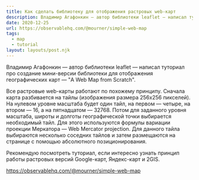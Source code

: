 ```yaml
---
title: Как сделать библиотеку для отображения растровых web-карт
description: Владимир Агафонкин — автор библиотеки leaflet — написал туториал про создание мини-версии библиотеки для отображения географических карт
date: 2020-12-25
url: https://observablehq.com/@mourner/simple-web-map
tags:
  - map
  - tutorial
layout: layouts/post.njk
---
```

Владимир Агафонкин — автор библиотеки leaflet — написал туториал про создание мини-версии библиотеки для отображения географических карт — "A Web Map from Scratch".

Все растровые web-карты работают по похожему принципу. Сначала карта разбивается на тайлы (изображения размера 256x256 пикселей). На нулевом уровне масштаба будет один тайл, на первом — четыре, на втором — 16, а на пятнадцатом — 32768. Потом для заданного уровня масштаба, широты и долготы географической точки выбирается необходимый тайл. Для этого используются формулы вариации проекции Меркатора — Web Mercator projection. Для данного тайла выбираются несколько соседних тайлов и затем размещаются на странице с помощью абсолютного позиционирования.

Рекомендую посмотреть туториал, если интересно узнать принцип работы растровых версий Google-карт, Яндекс-карт и 2GIS.

https://observablehq.com/@mourner/simple-web-map
